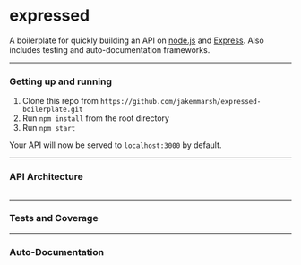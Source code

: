 expressed
=========

A boilerplate for quickly building an API on [node.js](https://nodejs.org/) and [Express](http://expressjs.com/). Also includes testing and auto-documentation frameworks.

---

### Getting up and running

1. Clone this repo from `https://github.com/jakemmarsh/expressed-boilerplate.git`
2. Run `npm install` from the root directory
3. Run `npm start`

Your API will now be served to `localhost:3000` by default.

---

### API Architecture


```

```

---

### Tests and Coverage

---

### Auto-Documentation

